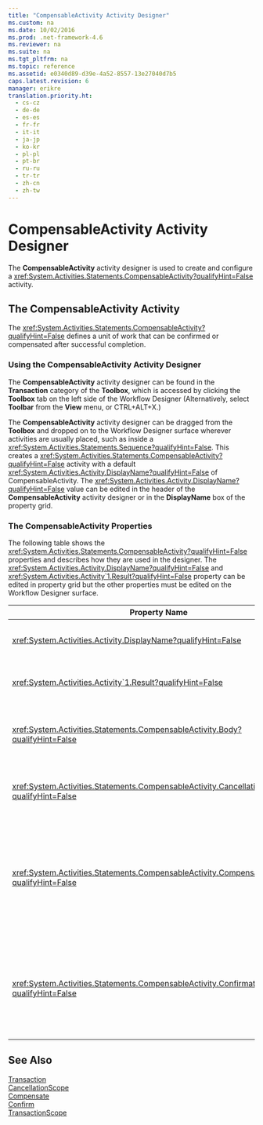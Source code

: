 ```yaml
---
title: "CompensableActivity Activity Designer"
ms.custom: na
ms.date: 10/02/2016
ms.prod: .net-framework-4.6
ms.reviewer: na
ms.suite: na
ms.tgt_pltfrm: na
ms.topic: reference
ms.assetid: e0340d89-d39e-4a52-8557-13e27040d7b5
caps.latest.revision: 6
manager: erikre
translation.priority.ht: 
  - cs-cz
  - de-de
  - es-es
  - fr-fr
  - it-it
  - ja-jp
  - ko-kr
  - pl-pl
  - pt-br
  - ru-ru
  - tr-tr
  - zh-cn
  - zh-tw
---
```

# CompensableActivity Activity Designer
The **CompensableActivity** activity designer is used to create and configure a <xref:System.Activities.Statements.CompensableActivity?qualifyHint=False> activity.  
  
## The CompensableActivity Activity  
 The <xref:System.Activities.Statements.CompensableActivity?qualifyHint=False> defines a unit of work that can be confirmed or compensated after successful completion.  
  
### Using the CompensableActivity Activity Designer  
 The **CompensableActivity** activity designer can be found in the **Transaction** category of the **Toolbox**, which is accessed by clicking the **Toolbox** tab on the left side of the Workflow Designer (Alternatively, select **Toolbar** from the **View** menu, or CTRL+ALT+X.)  
  
 The **CompensableActivity** activity designer can be dragged from the **Toolbox** and dropped on to the Workflow Designer surface wherever activities are usually placed, such as inside a <xref:System.Activities.Statements.Sequence?qualifyHint=False>. This creates a <xref:System.Activities.Statements.CompensableActivity?qualifyHint=False> activity with a default <xref:System.Activities.Activity.DisplayName?qualifyHint=False> of CompensableActivity. The <xref:System.Activities.Activity.DisplayName?qualifyHint=False> value can be edited in the header of the **CompensableActivity** activity designer or in the **DisplayName** box of the property grid.  
  
### The CompensableActivity Properties  
 The following table shows the <xref:System.Activities.Statements.CompensableActivity?qualifyHint=False> properties and describes how they are used in the designer. The <xref:System.Activities.Activity.DisplayName?qualifyHint=False> and <xref:System.Activities.Activity`1.Result?qualifyHint=False> property can be edited in property grid but the other properties must be edited on the Workflow Designer surface.  
  
|Property Name|Required|Usage|  
|-------------------|--------------|-----------|  
|<xref:System.Activities.Activity.DisplayName?qualifyHint=False>|False|The optional friendly name of the <xref:System.Activities.Statements.CompensableActivity?qualifyHint=False> activity. The default is CompensableActivity.|  
|<xref:System.Activities.Activity`1.Result?qualifyHint=False>|False|Specifies the return value of the <xref:System.Activities.Statements.CompensableActivity?qualifyHint=False>. This property must be edited in the property grid.|  
|<xref:System.Activities.Statements.CompensableActivity.Body?qualifyHint=False>|True|Specifies the activity for which the compensation, cancellation, and confirmation logic is provided. To add the <xref:System.Activities.Statements.CompensableActivity.Body?qualifyHint=False> activity, drop an activity from the **Toolbox** into the **Body** box on the **CompensableActivity** activity designer with hint text “Drop activity here”.|  
|<xref:System.Activities.Statements.CompensableActivity.CancellationHandler?qualifyHint=False>|False|Specifies the activity that is executed in the event of cancellation. To add the activity, drop its designer from the **Toolbox** into the **CancellationHandler** box on the **CompensableActivity** activity designer with hint text “Drop Activity Here”.|  
|<xref:System.Activities.Statements.CompensableActivity.CompensationHandler?qualifyHint=False>|False|Specifies the activity to be executed when compensating for the <xref:System.Activities.Statements.CompensableActivity.Body?qualifyHint=False> activity. This handler can be explicitly invoked using the <xref:System.Activities.Statements.Compensate?qualifyHint=False> activity.<br /><br /> To add the activity, drop its activity designer from the **Toolbox** into the **CompensationHandler** box on the **CompensableActivity** activity designer with hint text “Drop Activity Here”.|  
|<xref:System.Activities.Statements.CompensableActivity.ConfirmationHandler?qualifyHint=False>|False|Specifies the activity to be executed when confirming the <xref:System.Activities.Statements.CompensableActivity.Body?qualifyHint=False> activity. This handler can be explicitly invoked using the <xref:System.Activities.Statements.Confirm?qualifyHint=False> activity.<br /><br /> To add the activity, drop its activity designer from the **Toolbox** into the **ConfirmationHandler** box on the **CompensableActivity** activity designer with hint text “Drop Activity Here”.|  
  
## See Also  
 [Transaction](../WF_Design/Transaction-Activity-Designers.md)   
 [CancellationScope](../WF_Design/CancellationScope-Activity-Designer.md)   
 [Compensate](../WF_Design/Compensate-Activity-Designer.md)   
 [Confirm](../WF_Design/Confirm-Activity-Designer.md)   
 [TransactionScope](../WF_Design/TransactionScope-Activity-Designer.md)
